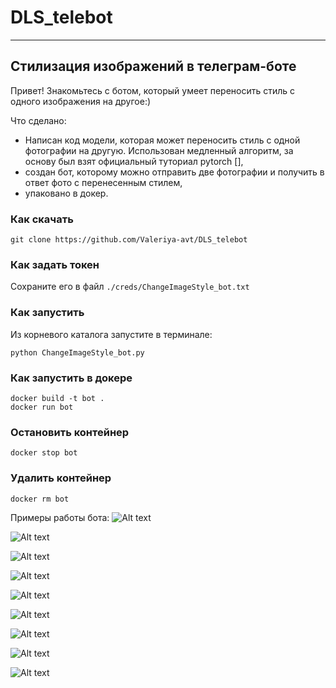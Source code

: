 # DLS_telebot
---------------
## Стилизация изображений в телеграм-боте

Привет! Знакомьтесь с ботом, который умеет переносить стиль с одного изображения на другое:)

Что сделано:
- Написан код модели, которая может переносить стиль с одной фотографии на другую. Использован медленный алгоритм, за основу был взят официальный туториал pytorch [],
- создан бот, которому можно отправить две фотографии и получить в ответ фото с перенесенным стилем,
- упаковано в докер.

### Как скачать
```
git clone https://github.com/Valeriya-avt/DLS_telebot
```

### Как задать токен
Сохраните его в файл `./creds/ChangeImageStyle_bot.txt`

### Как запустить
Из корневого каталога запустите в терминале:
```
python ChangeImageStyle_bot.py
```

### Как запустить в докере
```
docker build -t bot .
docker run bot
```

### Остановить контейнер
```
docker stop bot
```

### Удалить контейнер
```
docker rm bot
```

Примеры работы бота:
![Alt text](/docs/images/screenshot1.png)

![Alt text](/docs/images/screenshot2.png)

![Alt text](/docs/images/screenshot3.png)

![Alt text](/docs/images/screenshot4.png)

![Alt text](/docs/images/screenshot5.png)

![Alt text](/docs/images/screenshot6.png)

![Alt text](/docs/images/screenshot7.png)

![Alt text](/docs/images/screenshot8.png)

![Alt text](/docs/images/screenshot9.png)

